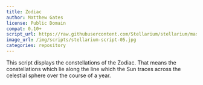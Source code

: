 ```yaml
---
title: Zodiac
author: Matthew Gates
license: Public Domain
compat: 0.10+
script_url: https://raw.githubusercontent.com/Stellarium/stellarium/master/scripts/zodiac.ssc
image_url: /img/scripts/stellarium-script-05.jpg
categories: repository
---
```

This script displays the constellations of the Zodiac. That means the constellations which lie along the line which the Sun traces across the celestial sphere over the course of a year.